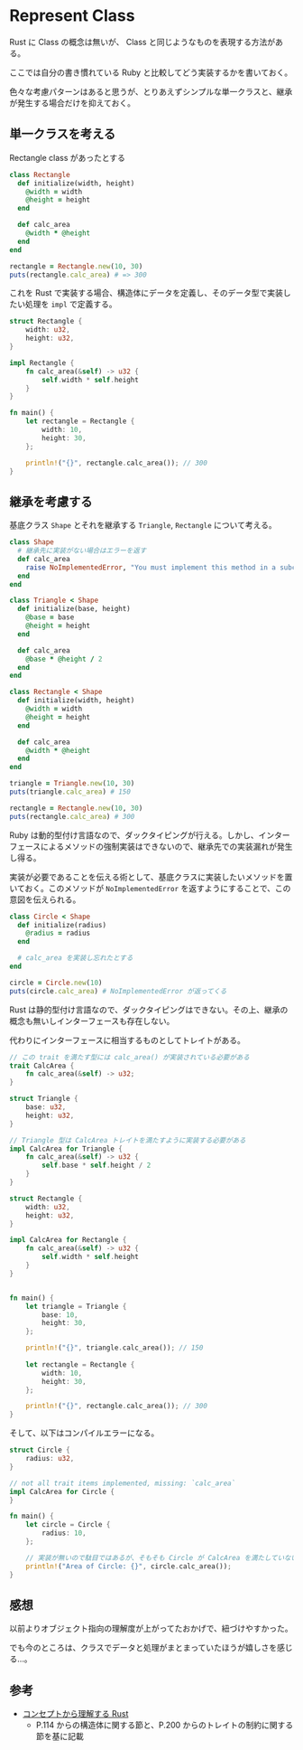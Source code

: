 # Represent Class

Rust に Class の概念は無いが、 Class と同じようなものを表現する方法がある。

ここでは自分の書き慣れている Ruby と比較してどう実装するかを書いておく。

色々な考慮パターンはあると思うが、とりあえずシンプルな単一クラスと、継承が発生する場合だけを抑えておく。

## 単一クラスを考える

Rectangle class があったとする

```ruby
class Rectangle
  def initialize(width, height)
    @width = width
    @height = height
  end

  def calc_area
    @width * @height
  end
end

rectangle = Rectangle.new(10, 30)
puts(rectangle.calc_area) # => 300
```

これを Rust で実装する場合、構造体にデータを定義し、そのデータ型で実装したい処理を `impl` で定義する。 

```rust
struct Rectangle {
    width: u32,
    height: u32,
}

impl Rectangle {
    fn calc_area(&self) -> u32 {
        self.width * self.height
    }
}

fn main() {
    let rectangle = Rectangle {
        width: 10,
        height: 30,
    };

    println!("{}", rectangle.calc_area()); // 300
}
```

## 継承を考慮する

基底クラス `Shape` とそれを継承する `Triangle`, `Rectangle` について考える。

```ruby
class Shape
  # 継承先に実装がない場合はエラーを返す
  def calc_area
    raise NoImplementedError, "You must implement this method in a subclass"
  end
end

class Triangle < Shape
  def initialize(base, height)
    @base = base
    @height = height
  end

  def calc_area
    @base * @height / 2
  end
end

class Rectangle < Shape
  def initialize(width, height)
    @width = width
    @height = height
  end

  def calc_area
    @width * @height
  end
end

triangle = Triangle.new(10, 30)
puts(triangle.calc_area) # 150

rectangle = Rectangle.new(10, 30)
puts(rectangle.calc_area) # 300
```

Ruby は動的型付け言語なので、ダックタイピングが行える。しかし、インターフェースによるメソッドの強制実装はできないので、継承先での実装漏れが発生し得る。

実装が必要であることを伝える術として、基底クラスに実装したいメソッドを置いておく。このメソッドが `NoImplementedError` を返すようにすることで、この意図を伝えられる。

```ruby
class Circle < Shape
  def initialize(radius)
    @radius = radius
  end

  # calc_area を実装し忘れたとする
end

circle = Circle.new(10)
puts(circle.calc_area) # NoImplementedError が返ってくる
```

Rust は静的型付け言語なので、ダックタイピングはできない。その上、継承の概念も無いしインターフェースも存在しない。

代わりにインターフェースに相当するものとしてトレイトがある。

```rust
// この trait を満たす型には calc_area() が実装されている必要がある
trait CalcArea {
    fn calc_area(&self) -> u32;
}

struct Triangle {
    base: u32,
    height: u32,
}

// Triangle 型は CalcArea トレイトを満たすように実装する必要がある
impl CalcArea for Triangle {
    fn calc_area(&self) -> u32 {
        self.base * self.height / 2
    }
}

struct Rectangle {
    width: u32,
    height: u32,
}

impl CalcArea for Rectangle {
    fn calc_area(&self) -> u32 {
        self.width * self.height
    }
}


fn main() {
    let triangle = Triangle {
        base: 10,
        height: 30,
    };

    println!("{}", triangle.calc_area()); // 150
    
    let rectangle = Rectangle {
        width: 10,
        height: 30,
    };

    println!("{}", rectangle.calc_area()); // 300
}
```

そして、以下はコンパイルエラーになる。

```rust
struct Circle {
    radius: u32,
}

// not all trait items implemented, missing: `calc_area`
impl CalcArea for Circle {
}

fn main() {
    let circle = Circle {
        radius: 10,
    };

    // 実装が無いので駄目ではあるが、そもそも Circle が CalcArea を満たしていないのが問題なので、ここはエラーとならない
    println!("Area of Circle: {}", circle.calc_area()); 
}

```

## 感想

以前よりオブジェクト指向の理解度が上がってたおかげで、紐づけやすかった。

でも今のところは、クラスでデータと処理がまとまっていたほうが嬉しさを感じる…。

## 参考

- [コンセプトから理解する Rust](https://gihyo.jp/book/2022/978-4-297-12562-2)
  - P.114 からの構造体に関する節と、P.200 からのトレイトの制約に関する節を基に記載
